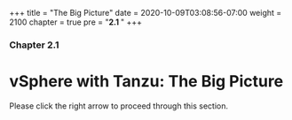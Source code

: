 +++
title = "The Big Picture"
date = 2020-10-09T03:08:56-07:00
weight = 2100
chapter = true
pre = "<b>2.1 </b>"
+++

### Chapter 2.1

# vSphere with Tanzu: The Big Picture

Please click the right arrow to proceed through this section.